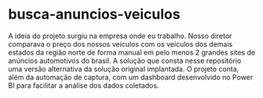 # busca-anuncios-veiculos
A ideia do projeto surgiu na empresa onde eu trabalho. Nosso diretor comparava o preço dos nossos veiculos com os veículos dos demais estados da região norte de forma manual em pelo menos 2 grandes sites de anúncios automotivos do brasil. A solução que consta nesse repositório uma versão alternativa da solução original implantada. O projeto conta, além da automação de captura, com um dashboard desenvolvido no Power BI para facilitar a análise dos dados coletados.
